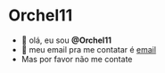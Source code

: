 # Orchel11

- 👋 olá, eu sou **@Orchel11**
- 🔭 meu email pra me contatar é [email](gabriel.orchelda.silva@escola.pr.gov.br)
- Mas por favor não me contate
<!---
Orchel11/Orchel11 is a ✨ special ✨ repository because its `README.md` (this file) appears on your GitHub profile.
You can click the Preview link to take a look at your changes.
---!>
